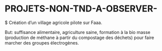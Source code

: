 # PROJETS-NON-TND-A-OBSERVER-
$ Création d’un village agricole pilote sur Faaa. 

But: suffisance alimentaire, agriculture saine, formation à la bio masse (production de méthane à partir du compostage des déchets) pour faire marcher des groupes électrogènes.
